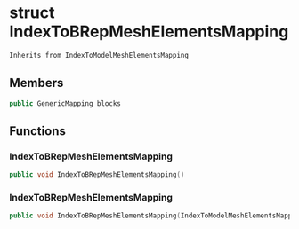 # struct IndexToBRepMeshElementsMapping


```cpp
Inherits from IndexToModelMeshElementsMapping
```



## Members

```cpp
public GenericMapping blocks
```



## Functions

### IndexToBRepMeshElementsMapping

```cpp
public void IndexToBRepMeshElementsMapping()
```


### IndexToBRepMeshElementsMapping

```cpp
public void IndexToBRepMeshElementsMapping(IndexToModelMeshElementsMapping model_mappings, GenericMapping block_mappings)
```




